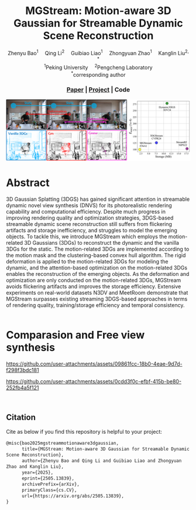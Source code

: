 <div align="center">

<h1>MGStream: Motion-aware 3D Gaussian for Streamable Dynamic Scene Reconstruction </h1>

<div>
    Zhenyu Bao<sup>1</sup>&emsp;
    Qing Li<sup>2</sup>&emsp;
    Guibiao Liao<sup>1</sup>&emsp;
    Zhongyuan Zhao<sup>1</sup>&emsp;
    Kanglin Liu<sup>2, *</sup>
</div>

<div>
    <sup>1</sup>Peking University&emsp;
    <sup>2</sup>Pengcheng Laboratory
</div>

<div>
    <sup>*</sup>corresponding author
</div>

### [Paper](https://arxiv.org/abs/2505.13839) | [Project](https://zhenybao.github.io/MGStream/)  | Code 

</div>

![image](assets/teaser_figure.png)

# Abstract
<div>
    3D Gaussian Splatting (3DGS) has gained significant attention in streamable dynamic novel view synthesis (DNVS) for its photorealistic rendering capability and computational efficiency. Despite much progress in improving rendering quality and optimization strategies, 3DGS-based streamable dynamic scene reconstruction still suffers from flickering artifacts and storage inefficiency, and struggles to model the emerging objects. To tackle this, we introduce MGStream which employs the motion-related 3D Gaussians (3DGs) to reconstruct the dynamic and the vanilla 3DGs for the static. The motion-related 3DGs are implemented according to the motion mask and the clustering-based convex hull algorithm. The rigid deformation is applied to the motion-related 3DGs for modeling the dynamic, and the attention-based optimization on the motion-related 3DGs enables the reconstruction of the emerging objects. As the deformation and optimization are only conducted on the motion-related 3DGs, MGStream avoids flickering artifacts and improves the storage efficiency. Extensive experiments on real-world datasets N3DV and MeetRoom demonstrate that MGStream surpasses existing streaming 3DGS-based approaches in terms of rendering quality, training/storage efficiency and temporal consistency.
</div>

<br>

# Comparasion and Free view synthesis

https://github.com/user-attachments/assets/09861fcc-18b0-4eae-9d7d-f298f3bdc181

https://github.com/user-attachments/assets/0cdd3f0c-efbf-415b-be80-252fb4a5f121

<br>

## Citation

Cite as below if you find this repository is helpful to your project:
```
@misc{bao2025mgstreammotionaware3dgaussian,
      title={MGStream: Motion-aware 3D Gaussian for Streamable Dynamic Scene Reconstruction}, 
      author={Zhenyu Bao and Qing Li and Guibiao Liao and Zhongyuan Zhao and Kanglin Liu},
      year={2025},
      eprint={2505.13839},
      archivePrefix={arXiv},
      primaryClass={cs.CV},
      url={https://arxiv.org/abs/2505.13839}, 
}
```

